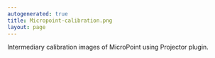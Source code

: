 ```yaml
---
autogenerated: true
title: Micropoint-calibration.png
layout: page
---
```


Intermediary calibration images of MicroPoint using Projector plugin.
